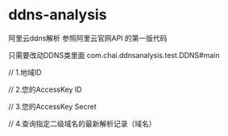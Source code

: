# ddns-analysis
阿里云ddns解析
参照阿里云官网API 的第一版代码 

只需要改动DDNS类里面
com.chai.ddnsanalysis.test.DDNS#main

// 1.地域ID

// 2.您的AccessKey ID

// 3.您的AccessKey Secret

// 4.查询指定二级域名的最新解析记录（域名）
